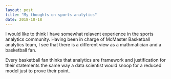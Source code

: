 ```yaml
---
layout: post
title: "My thoughts on sports analytics"
date: 2018-10-18
---
```


I would like to think I have somewhat relavent experience in the sports analytics community. Having been in charge of McMaster Basketball analytics team, I see that there is a different view as a mathmatician and a basketball fan.

Every basketball fan thinks that analytics are framework and justification for their statements the same way a data scientist would snoop for a reduced model just to prove their point.
